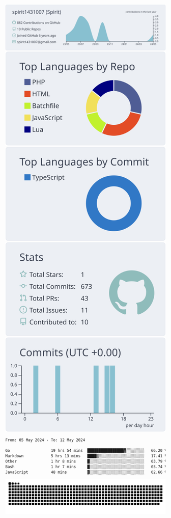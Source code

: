 [![](https://raw.githubusercontent.com/spirit1431007/spirit1431007/master/profile-summary-card-output/nord_bright/0-profile-details.svg)](https://git.io/spiritx)
[![](https://raw.githubusercontent.com/spirit1431007/spirit1431007/master/profile-summary-card-output/nord_bright/1-repos-per-language.svg)](https://git.io/spiritx) [![](https://raw.githubusercontent.com/spirit1431007/spirit1431007/master/profile-summary-card-output/nord_bright/2-most-commit-language.svg)](https://git.io/spiritx)
[![](https://raw.githubusercontent.com/spirit1431007/spirit1431007/master/profile-summary-card-output/nord_bright/3-stats.svg)](https://git.io/spiritx) [![](https://raw.githubusercontent.com/spirit1431007/spirit1431007/master/profile-summary-card-output/nord_bright/4-productive-time.svg)](https://git.io/spiritx)

<!--START_SECTION:waka-->

```txt
From: 05 May 2024 - To: 12 May 2024

Go                  19 hrs 54 mins  ████████████████▓░░░░░░░░   66.20 %
Markdown            5 hrs 13 mins   ████▒░░░░░░░░░░░░░░░░░░░░   17.41 %
Other               1 hr 8 mins     █░░░░░░░░░░░░░░░░░░░░░░░░   03.79 %
Bash                1 hr 7 mins     █░░░░░░░░░░░░░░░░░░░░░░░░   03.74 %
JavaScript          48 mins         ▓░░░░░░░░░░░░░░░░░░░░░░░░   02.66 %
```

<!--END_SECTION:waka-->

![contribution](https://github.com/spirit1431007/spirit1431007/blob/output/github-contribution-grid-snake.svg)
